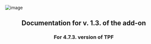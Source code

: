 ![image](https://user-images.githubusercontent.com/37147270/130256008-a0cbcf53-6e3b-4e5c-b128-ffa5d1f8dd08.png)
## <p align="center">Documentation for v. 1.3. of the add-on</p>
### <p align="center">For 4.7.3. version of TPF</p>
